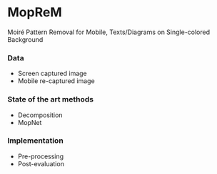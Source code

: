 # MopReM
Moiré Pattern Removal for Mobile, Texts/Diagrams on Single-colored Background

### Data
* Screen captured image
* Mobile re-captured image

### State of the art methods
* Decomposition
* MopNet

### Implementation
* Pre-processing
* Post-evaluation